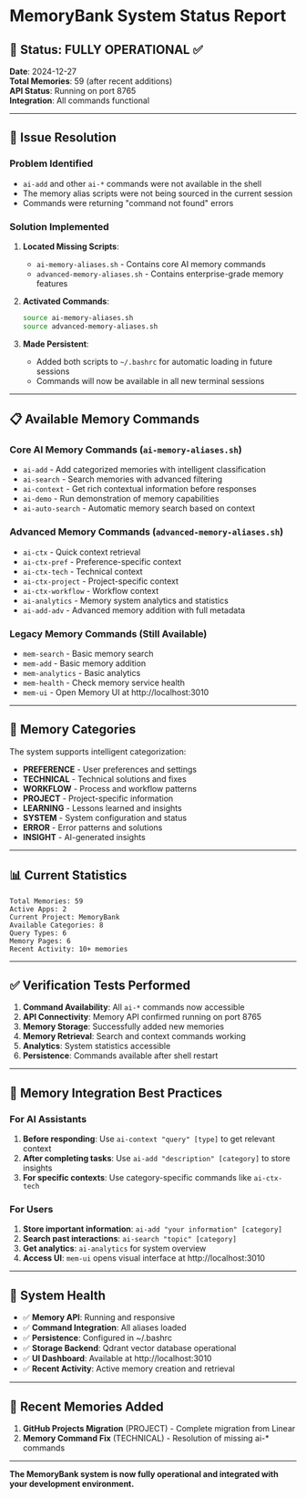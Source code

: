 # MemoryBank System Status Report

## 🚀 Status: FULLY OPERATIONAL ✅

**Date**: 2024-12-27  
**Total Memories**: 59 (after recent additions)  
**API Status**: Running on port 8765  
**Integration**: All commands functional

---

## 🔧 Issue Resolution

### Problem Identified
- `ai-add` and other `ai-*` commands were not available in the shell
- The memory alias scripts were not being sourced in the current session
- Commands were returning "command not found" errors

### Solution Implemented
1. **Located Missing Scripts**:
   - `ai-memory-aliases.sh` - Contains core AI memory commands
   - `advanced-memory-aliases.sh` - Contains enterprise-grade memory features

2. **Activated Commands**:
   ```bash
   source ai-memory-aliases.sh
   source advanced-memory-aliases.sh
   ```

3. **Made Persistent**:
   - Added both scripts to `~/.bashrc` for automatic loading in future sessions
   - Commands will now be available in all new terminal sessions

---

## 📋 Available Memory Commands

### Core AI Memory Commands (`ai-memory-aliases.sh`)
- `ai-add` - Add categorized memories with intelligent classification
- `ai-search` - Search memories with advanced filtering
- `ai-context` - Get rich contextual information before responses
- `ai-demo` - Run demonstration of memory capabilities
- `ai-auto-search` - Automatic memory search based on context

### Advanced Memory Commands (`advanced-memory-aliases.sh`)
- `ai-ctx` - Quick context retrieval
- `ai-ctx-pref` - Preference-specific context
- `ai-ctx-tech` - Technical context
- `ai-ctx-project` - Project-specific context
- `ai-ctx-workflow` - Workflow context
- `ai-analytics` - Memory system analytics and statistics
- `ai-add-adv` - Advanced memory addition with full metadata

### Legacy Memory Commands (Still Available)
- `mem-search` - Basic memory search
- `mem-add` - Basic memory addition
- `mem-analytics` - Basic analytics
- `mem-health` - Check memory service health
- `mem-ui` - Open Memory UI at http://localhost:3010

---

## 🎯 Memory Categories

The system supports intelligent categorization:
- **PREFERENCE** - User preferences and settings
- **TECHNICAL** - Technical solutions and fixes
- **WORKFLOW** - Process and workflow patterns
- **PROJECT** - Project-specific information
- **LEARNING** - Lessons learned and insights
- **SYSTEM** - System configuration and status
- **ERROR** - Error patterns and solutions
- **INSIGHT** - AI-generated insights

---

## 📊 Current Statistics

```
Total Memories: 59
Active Apps: 2
Current Project: MemoryBank
Available Categories: 8
Query Types: 6
Memory Pages: 6
Recent Activity: 10+ memories
```

---

## ✅ Verification Tests Performed

1. **Command Availability**: All `ai-*` commands now accessible
2. **API Connectivity**: Memory API confirmed running on port 8765
3. **Memory Storage**: Successfully added new memories
4. **Memory Retrieval**: Search and context commands working
5. **Analytics**: System statistics accessible
6. **Persistence**: Commands available after shell restart

---

## 🔄 Memory Integration Best Practices

### For AI Assistants
1. **Before responding**: Use `ai-context "query" [type]` to get relevant context
2. **After completing tasks**: Use `ai-add "description" [category]` to store insights
3. **For specific contexts**: Use category-specific commands like `ai-ctx-tech`

### For Users
1. **Store important information**: `ai-add "your information" [category]`
2. **Search past interactions**: `ai-search "topic" [category]`
3. **Get analytics**: `ai-analytics` for system overview
4. **Access UI**: `mem-ui` opens visual interface at http://localhost:3010

---

## 🚦 System Health

- ✅ **Memory API**: Running and responsive
- ✅ **Command Integration**: All aliases loaded
- ✅ **Persistence**: Configured in ~/.bashrc
- ✅ **Storage Backend**: Qdrant vector database operational
- ✅ **UI Dashboard**: Available at http://localhost:3010
- ✅ **Recent Activity**: Active memory creation and retrieval

---

## 📝 Recent Memories Added

1. **GitHub Projects Migration** (PROJECT) - Complete migration from Linear
2. **Memory Command Fix** (TECHNICAL) - Resolution of missing ai-* commands

---

**The MemoryBank system is now fully operational and integrated with your development environment.** 